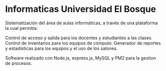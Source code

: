 # Informaticas Universidad El Bosque

Sistematización del área de aulas informáticas, a través de una plataforma la cual permitía: 

Control de acceso y salida para los docentes y estudiantes a las clases.  
Control de inventarios para los equipos de cómputo. 
Generador de reportes y estadísticas para los equipos y el uso de los salones. 

Software realizado con Node.js, express.js, MySQL y PM2 para la gestion de procesos. 
